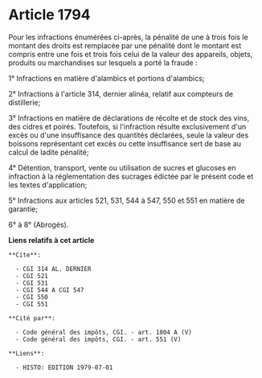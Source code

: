 # Article 1794

Pour les infractions énumérées ci-après, la pénalité de une à trois fois le montant des droits est remplacée par une pénalité
dont le montant est compris entre une fois et trois fois celui de la valeur des appareils, objets, produits ou marchandises
sur lesquels a porté la fraude :

1° Infractions en matière d'alambics et portions d'alambics;

2° Infractions à l'article 314, dernier alinéa, relatif aux compteurs de distillerie;

3° Infractions en matière de déclarations de récolte et de stock des vins, des cidres et poirés. Toutefois, si l'infraction
résulte exclusivement d'un excès ou d'une insuffisance des quantités déclarées, seule la valeur des boissons représentant cet
excès ou cette insuffisance sert de base au calcul de ladite pénalité;

4° Détention, transport, vente ou utilisation de sucres et glucoses en infraction à la réglementation des sucrages édictée
par le présent code et les textes d'application;

5° Infractions aux articles 521, 531, 544 à 547, 550 et 551 en matière de garantie;

6° à 8° (Abrogés).

**Liens relatifs à cet article**

	**Cite**:

	  - CGI 314 AL. DERNIER
	  - CGI 521
	  - CGI 531
	  - CGI 544 A CGI 547
	  - CGI 550
	  - CGI 551

	**Cité par**:

	  - Code général des impôts, CGI. - art. 1804 A (V)
	  - Code général des impôts, CGI. - art. 551 (V)

	**Liens**:

	  - HISTO: EDITION 1979-07-01
